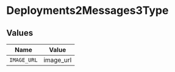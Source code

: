 # Deployments2Messages3Type


## Values

| Name        | Value       |
| ----------- | ----------- |
| `IMAGE_URL` | image_url   |